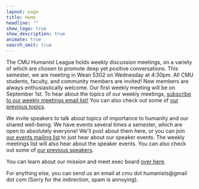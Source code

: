 ```yaml
---
layout: page
title: Home
headline: ""
show_logo: true
show_description: true
animate: true
search_omit: true
---
```


The CMU Humanist League holds weekly discussion meetings, on a variety of which are chosen to promote deep yet positive conversations.
This semester, we are meeting in Wean 5302 on Wednesday at 4:30pm.
All CMU students, faculty, and community members are invited!
New members are always enthusiastically welcome.
Our first weekly meeting will be on September 1st.
To hear about the topics of our weekly meetings,
[subscribe to our weekly meetings email list!](http://eepurl.com/D695H)
You can also check out some of [our previous topics](discussions.md).

We invite speakers to talk about topics of importance to humanity and our shared well-being.
We have events several times a semester, which are open to absolutely everyone!
We'll post about them here, or you can join [our events mailing list](http://eepurl.com/dLsc7A) to just hear about our speaker events.
The weekly meetings list will also hear about the speaker events.
You can also check out some of [our previous speakers](speakers.md).

You can learn about our mission and meet exec board [over here](about.md).

For anything else, you can send us an email at cmu dot humanists@gmail dot com (Sorry for the indirection, spam is annoying).

<!--- <div class='center-btns'>
<a href="https://youtu.be/Jp_lbRLKX1U"> Watch Sagan Day: Daryl Davis on YouTube</a>
# </div>

<div class='center-btns'>
<a href="http://eepurl.com/D695H" class="btn">Suscribe to our weekly meetings email list!</a>
</div>

<h1 class="entry-title">Upcoming Events</h1>

{% capture nowunix %}{{'now' | date: '%s'}}{% endcapture %}
{% assign any-upcoming = false %}
<ul class="post-list">
  {% for post in site.posts %}
    {% capture posttime %}{{ post.date | date: '%s' }}{% endcapture %}
    {% if posttime >= nowunix %}
      {% assign any-upcoming = true %}
      {% include post-listing.html category-tag="true" %}
    {% endif %}
  {% endfor %}
  {% if any-upcoming == false %}
  <li><article>
    <div class="entry-header">
      <div class="title">
Thanks for a great year! Check back in the fall for next semester's discussions and events! 
<!--- Check back on Monday for Wednesday's discussion topic! --- >
      </div>
    </div>
  </article>
  </li>
  {% endif %}
</ul>

<h1 class="entry-title">Past Events</h1>

<ul class="post-list">
  {% for post in site.posts limit: 6 %}
    {% capture posttime %}{{ post.date | date: '%s' }}{% endcapture %}
    {% if posttime < nowunix %}
      {% include post-listing.html category-tag="true" %}
    {% endif %}
  {% endfor %}
</ul>
--->
